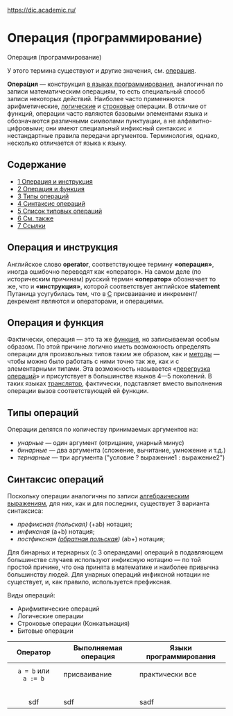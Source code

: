https://dic.academic.ru/

# Операция (программирование)
Операция (программирование)

У этого термина существуют и другие значения, см. [операция](https://dic.academic.ru/dic.nsf/ruwiki/59242).

**Опера́ция** — конструкция [в языках программирования](https://dic.academic.ru/dic.nsf/ruwiki/1465), аналогичная по записи математическим операциям, то есть специальный способ записи некоторых действий. Наиболее часто применяются арифметические, [логические](https://dic.academic.ru/dic.nsf/ruwiki/824451) и [строковые](https://dic.academic.ru/dic.nsf/ruwiki/6807) операции. В отличие от функций, операции часто являются базовыми элементами языка и обозначаются различными символами пунктуации, а не алфавитно-цифровыми; они имеют специальный инфиксный синтаксис и нестандартные правила передачи аргументов. Терминология, однако, несколько отличается от языка к языку.

## Содержание

-   [1 Операция и инструкция](https://dic.academic.ru/dic.nsf/ruwiki/106284#.D0.9E.D0.BF.D0.B5.D1.80.D0.B0.D1.86.D0.B8.D1.8F_.D0.B8_.D0.B8.D0.BD.D1.81.D1.82.D1.80.D1.83.D0.BA.D1.86.D0.B8.D1.8F)
-   [2 Операция и функция](https://dic.academic.ru/dic.nsf/ruwiki/106284#.D0.9E.D0.BF.D0.B5.D1.80.D0.B0.D1.86.D0.B8.D1.8F_.D0.B8_.D1.84.D1.83.D0.BD.D0.BA.D1.86.D0.B8.D1.8F)
-   [3 Типы операций](https://dic.academic.ru/dic.nsf/ruwiki/106284#.D0.A2.D0.B8.D0.BF.D1.8B_.D0.BE.D0.BF.D0.B5.D1.80.D0.B0.D1.86.D0.B8.D0.B9)
-   [4 Синтаксис операций](https://dic.academic.ru/dic.nsf/ruwiki/106284#.D0.A1.D0.B8.D0.BD.D1.82.D0.B0.D0.BA.D1.81.D0.B8.D1.81_.D0.BE.D0.BF.D0.B5.D1.80.D0.B0.D1.86.D0.B8.D0.B9)
-   [5 Список типовых операций](https://dic.academic.ru/dic.nsf/ruwiki/106284#.D0.A1.D0.BF.D0.B8.D1.81.D0.BE.D0.BA_.D1.82.D0.B8.D0.BF.D0.BE.D0.B2.D1.8B.D1.85_.D0.BE.D0.BF.D0.B5.D1.80.D0.B0.D1.86.D0.B8.D0.B9)
-   [6 См. также](https://dic.academic.ru/dic.nsf/ruwiki/106284#.D0.A1.D0.BC._.D1.82.D0.B0.D0.BA.D0.B6.D0.B5)
-   [7 Ссылки](https://dic.academic.ru/dic.nsf/ruwiki/106284#.D0.A1.D1.81.D1.8B.D0.BB.D0.BA.D0.B8)

## Операция и инструкция

Английское слово **operator**, соответствующее термину **«операция»**, иногда ошибочно переводят как «оператор». На самом деле (по историческим причинам) русский термин **«оператор»** обозначает то же, что и **«инструкция»**, которой соответствует английское **statement** Путаница усугубилась тем, что в [C](https://dic.academic.ru/dic.nsf/ruwiki/7630) присваивание и инкремент/декремент являются и операторами, и операциями.

## Операция и функция

Фактически, операция — это та же [функция](https://dic.academic.ru/dic.nsf/ruwiki/7543), но записываемая особым образом. По этой причине логично иметь возможность определять операции для произвольных типов таким же образом, как и [методы](https://dic.academic.ru/dic.nsf/ruwiki/74056) — чтобы можно было работать с ними точно так же, как и с элементарными типами. Эта возможность называется «[перегрузка операций](https://dic.academic.ru/dic.nsf/ruwiki/93666)» и присутствует в большинстве языков 4—5 поколений. В таких языках [транслятор](https://dic.academic.ru/dic.nsf/ruwiki/5271), фактически, подставляет вместо выполнения операции вызов соответствующей ей функции.

## Типы операций

Операции делятся по количеству принимаемых аргументов на:

-   _унарные_ — один аргумент (отрицание, унарный минус)
-   _бинарные_ — два аргумента (сложение, вычитание, умножение и т.д.)
-   _тернарные_ — три аргумента ("условие ? выражение1 : выражение2")

## Синтаксис операций

Поскольку операции аналогичны по записи [алгебраическим выражениям](https://dic.academic.ru/dic.nsf/ruwiki/1097), для них, как и для последних, существует 3 варианта синтаксиса:

-   _префиксная (польская)_ (+ab) нотация;
-   _инфиксная_ (a+b) нотация;
-   _постфиксная ([обратная польская](https://dic.academic.ru/dic.nsf/ruwiki/11576))_ (ab+) нотация;

Для бинарных и тернарных (с 3 операндами) операций в подавляющем большинстве случаев используют инфиксную нотацию — по той простой причине, что она принята в математике и наиболее привычна большинству людей. Для унарных операций инфиксной нотации не существует, и, как правило, используется префиксная.

Виды операций: 
-  Арифмитические операций
-  Логические операции
-  Строковые операции (Конкатынация)
-  Битовые операции

|       Оператор       | Выполняемая операция | Языки программирования |
|:--------------------:| -------------------- | ---------------------- |
|                      |                      |                        |
| `a = b` или `a := b` | присваивание         | практически все        |
|                      |                      |                        |
|                      |                      |                        |
|                      |                      |                        |
|                      |                      |                        |
|                      |                      |                        |
|         sdf          | sdf                  | sadf                   |